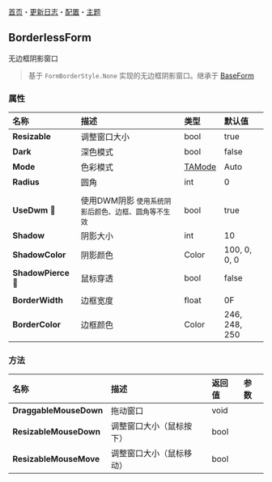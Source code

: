 ﻿[首页](../Home.md)・[更新日志](../UpdateLog.md)・[配置](../Config.md)・[主题](../Theme.md)

## BorderlessForm

无边框阴影窗口

> 基于 `FormBorderStyle.None` 实现的无边框阴影窗口。继承于 [BaseForm](BaseForm)

### 属性

名称 | 描述 | 类型 | 默认值 |
:--|:--|:--|:--|
**Resizable** | 调整窗口大小 | bool | true |
**Dark** | 深色模式 | bool | false |
**Mode** | 色彩模式 | [TAMode](../Control/Enum.md#tamode) | Auto |
**Radius** | 圆角 | int | 0 |
||||
**UseDwm** 🔴 | 使用DWM阴影 `使用系统阴影后颜色、边框、圆角等不生效` | bool | true |
**Shadow** | 阴影大小 | int | 10 |
**ShadowColor** | 阴影颜色 | Color | 100, 0, 0, 0 |
**ShadowPierce** 🔴 | 鼠标穿透 | bool | false |
||||
**BorderWidth** | 边框宽度 | float | 0F |
**BorderColor** | 边框颜色 | Color | 246, 248, 250 |

### 方法

名称 | 描述 | 返回值 | 参数 |
:--|:--|:--|:--|
**DraggableMouseDown** | 拖动窗口 | void ||
**ResizableMouseDown** | 调整窗口大小（鼠标按下） | bool ||
**ResizableMouseMove** | 调整窗口大小（鼠标移动） | bool ||